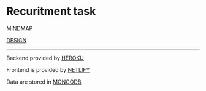 # Recuritment task

[MINDMAP](https://www.figma.com/file/BXbZpCu7aOeLOIyjx4rwE6/Untitled?node-id=0%3A1)

[DESIGN](https://www.figma.com/file/gXvQTswsTUA0s6e0TprQo8/Untitled)

---

Backend provided by [HEROKU](https://recruitment-task-tc.herokuapp.com/)


Frontend is provided by [NETLIFY](https://romantic-shirley-815923.netlify.app/)


Data are stored in [MONGODB](https://www.mongodb.com/cloud/atlas/lp/try2?utm_source=google&utm_campaign=gs_emea_poland_search_core_brand_atlas_desktop&utm_term=mongodb%20atlas&utm_medium=cpc_paid_search&utm_ad=e&utm_ad_campaign_id=12212624548&gclid=Cj0KCQjws-OEBhCkARIsAPhOkIZ5gQX6aXNwOsKEMCeBTw_qXZjmCJZ555XwIyK0574r9pxbpmVyRaUaAr8kEALw_wcB)
